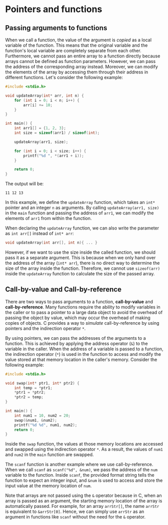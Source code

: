 # Pointers and functions

## Passing arguments to functions

When we call a function, the value of the argument is *copied* as a local variable of the function. This means that the original variable and the function's local variable are completely separate from each other. Furthermore, we cannot pass an entire array to a function directly because arrays cannot be defined as function parameters. However, we can pass the address of the corresponding array instead. Moreover, we can modify the elements of the array by accessing them through their address in different functions. Let's consider the following example:

```c
#include <stdio.h>

void updateArray(int* arr, int n) {
    for (int i = 0; i < n; i++) {
        arr[i] += 10;
    }
}

int main() {
    int arr1[] = {1, 2, 3};
    int size = sizeof(arr1) / sizeof(int);

    updateArray(arr1, size);

    for (int i = 0; i < size; i++) {
        printf("%d ", *(arr1 + i));
    }

    return 0;
}
```

The output will be:
```
11 12 13
```

In this example, we define the `updateArray` function, which takes an `int*` pointer and an integer `n` as arguments. By calling `updateArray(arr1, size)` in the `main` function and passing the address of `arr1`, we can modify the elements of `arr1` from within the function.

When declaring the `updateArray` function, we can also write the parameter as `int arr[]` instead of `int* arr`: 
```c
void updateArray(int arr[], int n){ ... }
```
However, if we want to use the size inside the called function, we should pass it as a separate argument. This is because when we only hand over the address of the array (`int* arr`), there is no direct way to determine the size of the array inside the function. Therefore, we cannot use `sizeof(arr)` inside the `updateArray` function to calculate the size of the passed array.


## Call-by-value and Call-by-reference

There are two ways to pass arguments to a function, **call-by-value** and **call-by-reference**. Many functions require the ability to modify variables in the caller or to pass a pointer to a large data object to avoid the overhead of passing the object by value, which may occur the overhead of making copies of objects. C provides a way to *simulate* call-by-reference by using pointers and the indirection operator `*`.

By using pointers, we can pass the addresses of the arguments to a function. This is achieved by applying the address operator (`&`) to the variable in the caller. When the address of a variable is passed to a function, the indirection operator (`*`) is used in the function to access and modify the value stored at that memory location in the caller's memory. Consider the following example:

```c
#include <stdio.h>

void swap(int* ptr1, int* ptr2) {
    int temp = *ptr1;
    *ptr1 = *ptr2;
    *ptr2 = temp;
}

int main() {
    int num1 = 10, num2 = 20;
    swap(&num1, &num2);
    printf("%d %d", num1, num2);
    return 0;
}
```

Inside the `swap` function, the values at those memory locations are accessed and swapped using the indirection operator `*`. As a result, the values of `num1` and `num2` in the `main` function are swapped.

The `scanf` function is another example where we use call-by-reference. When we call `scanf` as `scanf("%d", &num)`, we pass the address of the `num` variable to the function. Inside `scanf`, the provided format string tells the function to expect an integer input, and `&num` is used to access and store the input value at the memory location of `num`.

Note that arrays are not passed using the `&` operator because in C, when an array is passed as an argument, the starting memory location of the array is automatically passed. For example, for an array `arrStr[]`, the name `arrStr` is equivalent to `&arrStr[0]`. Hence, we can simply use `arrStr` as an argument in functions like `scanf` without the need for the `&` operator.

